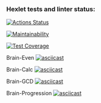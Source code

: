 ### Hexlet tests and linter status:
[![Actions Status](https://github.com/g0lubenk0/python-project-49/workflows/hexlet-check/badge.svg)](https://github.com/g0lubenk0/python-project-49/actions)

[![Maintainability](https://api.codeclimate.com/v1/badges/026fefad4d59a2bdbc31/maintainability)](https://codeclimate.com/github/g0lubenk0/python-project-49/maintainability)

[![Test Coverage](https://api.codeclimate.com/v1/badges/026fefad4d59a2bdbc31/test_coverage)](https://codeclimate.com/github/g0lubenk0/python-project-49/test_coverage)

Brain-Even
[![asciicast](https://asciinema.org/a/K0xP7aqPAfRjKbvuDtQGWovv3.svg)](https://asciinema.org/a/K0xP7aqPAfRjKbvuDtQGWovv3)

Brain-Calc
[![asciicast](https://asciinema.org/a/dlJXbbZgUrAsVjr1KTV4RZA9v.svg)](https://asciinema.org/a/dlJXbbZgUrAsVjr1KTV4RZA9v)

Brain-GCD
[![asciicast](https://asciinema.org/a/R8go1UjAebYxOFo2XFSLGokli.svg)](https://asciinema.org/a/R8go1UjAebYxOFo2XFSLGokli)

Brain-Progression
[![asciicast](https://asciinema.org/a/gxyE69zxMW6MLQ1nFpwjC5Ixe.svg)](https://asciinema.org/a/gxyE69zxMW6MLQ1nFpwjC5Ixe)

